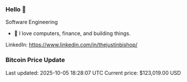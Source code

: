### Hello 🤙  

Software Engineering

- 🔭 I love computers, finance, and building things.
  
LinkedIn: https://www.linkedin.com/in/thejustinbishop/  



























































































































































































































































































































































































































































































































































































































































































































































































































































































































































































































































































































































































### Bitcoin Price Update
Last updated: 2025-10-05 18:28:07 UTC
Current price: $123,019.00 USD
